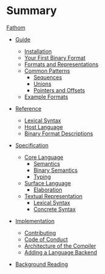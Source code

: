 # Summary

[Fathom](index.md)

- [Guide](./guide.md)
  - [Installation]()
  - [Your First Binary Format](./guide/first-format.md)
  - [Formats and Representations]()
  - [Common Patterns]()
    - [Sequences]()
    - [Unions]()
    - [Pointers and Offsets]()
  - [Example Formats]()

- [Reference](./reference.md)
  - [Lexical Syntax](./reference/lexical-syntax.md)
  - [Host Language](./reference/host-language.md)
  - [Binary Format Descriptions](./reference/format-descriptions.md)

- [Specification](./specification.md)
  - [Core Language]()
    - [Semantics]()
    - [Binary Semantics]()
    - [Typing]()
  - [Surface Language]()
    - [Elaboration]()
  - [Textual Representation](./specification/textual-representation.md)
    - [Lexical Syntax](./specification/textual-representation/lexical-syntax.md)
    - [Concrete Syntax](./specification/textual-representation/concrete-syntax.md)

- [Implementation]()
  - [Contributing](./implementation/contributing.md)
  - [Code of Conduct](./implementation/code-of-conduct.md)
  - [Architecture of the Compiler]()
  - [Adding a Language Backend]()

- [Background Reading](./background.md)
